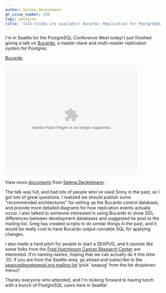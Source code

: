 ```yaml
---
author: Selena Deckelmann
gh_issue_number: 209
tags: postgres
title: 'Talk slides are available! Bucardo: Replication for PostgreSQL'
---
```




I'm in Seattle for the PostgreSQL Conference West today!  I just finished giving a talk on [Bucardo](http://bucardo.org), a master-slave and multi-master replication system for Postgres.  

[Bucardo](http://www.slideshare.net/selenamarie/bucardo)

<object height="355" style="margin:0px" width="425"><param name="movie" value="http://static.slidesharecdn.com/swf/ssplayer2.swf?doc=bucardo-091017075408-phpapp02&amp;stripped_title=bucardo"/><param name="allowFullScreen" value="true"/><param name="allowScriptAccess" value="always"/><embed allowfullscreen="true" allowscriptaccess="always" height="355" src="http://static.slidesharecdn.com/swf/ssplayer2.swf?doc=bucardo-091017075408-phpapp02&amp;stripped_title=bucardo" type="application/x-shockwave-flash" width="425"/></object>

View more [documents](http://www.slideshare.net/) from [Selena Deckelmann](http://www.slideshare.net/selenamarie).

The talk was full, and had lots of people who've used Slony in the past, so I got lots of great questions. I realized we should publish some "recommended architectures" for setting up the Bucardo control database, and provide more detailed diagrams for how replication events actually occur. I also talked to someone interested in using Bucardo to show DDL differences between development databases and suggested he post to the mailing list. Greg has created scripts to do similar things in the past, and it would be really cool to have Bucardo output runnable SQL for applying changes.

I also made a hard pitch for people to start a SEAPUG, and it sounds like some folks from the [Fred Hutchinson Cancer Research Center](http://www.fhcrc.org/) are interested. (I'm naming names, hoping that we can actually do it this time :D).  If you are from the Seattle area, go ahead and subscribe to the [seapug@postgresql.org mailing list](http://www.postgresql.org/community/lists/subscribe) (pick 'seapug' from the list dropdown menu)!

Thanks everyone who attended, and I'm looking forward to having lunch with a bunch of PostgreSQL users here in Seattle!


